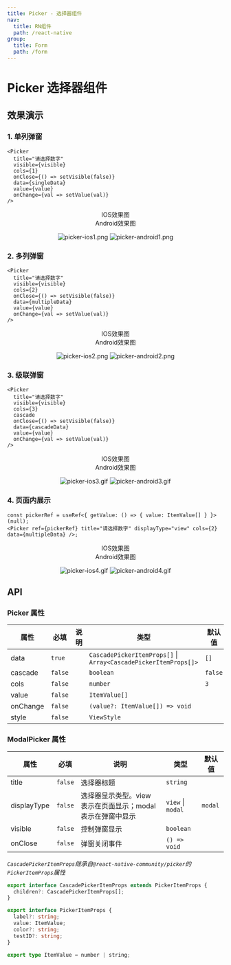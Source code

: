 ```yaml
---
title: Picker - 选择器组件
nav:
  title: RN组件
  path: /react-native
group:
  title: Form
  path: /form
---
```


# Picker 选择器组件

## 效果演示

### 1. 单列弹窗

```tsx | pure
<Picker
  title="请选择数字"
  visible={visible}
  cols={1}
  onClose={() => setVisible(false)}
  data={singleData}
  value={value}
  onChange={val => setValue(val)}
/>
```

<center>
  <div style={{ display: 'flex', width: 750 }}>
    <div style={{ width: 375 }}>IOS效果图</div>
    <div style={{ width: 375 }}>Android效果图</div>
  </div>
</center>
<center>
  <figure>
    <img
      alt="picker-ios1.png"
      src="https://td-dev-public.oss-cn-hangzhou.aliyuncs.com/maoyes-app/1607947429591938736.png"
      style={{ width: 375, marginRight: 10, border: "1px solid #ddd" }}
    />
    <img
      alt="picker-android1.png"
      src="https://td-dev-public.oss-cn-hangzhou.aliyuncs.com/maoyes-app/1608272854650896701.png"
      style={{ width: 375, border: "1px solid #ddd" }}
    />
  </figure>
</center>

### 2. 多列弹窗

```tsx | pure
<Picker
  title="请选择数字"
  visible={visible}
  cols={2}
  onClose={() => setVisible(false)}
  data={multipleData}
  value={value}
  onChange={val => setValue(val)}
/>
```

<center>
  <div style={{ display: 'flex', width: 750 }}>
    <div style={{ width: 375 }}>IOS效果图</div>
    <div style={{ width: 375 }}>Android效果图</div>
  </div>
</center>
<center>
  <figure>
    <img
      alt="picker-ios2.png"
      src="https://td-dev-public.oss-cn-hangzhou.aliyuncs.com/maoyes-app/1607947549012113947.png"
      style={{ width: 375, marginRight: 10, border: "1px solid #ddd" }}
    />
    <img
      alt="picker-android2.png"
      src="https://td-dev-public.oss-cn-hangzhou.aliyuncs.com/maoyes-app/1608272856757420536.png"
      style={{ width: 375, border: "1px solid #ddd" }}
    />
  </figure>
</center>

### 3. 级联弹窗

```tsx | pure
<Picker
  title="请选择数字"
  visible={visible}
  cols={3}
  cascade
  onClose={() => setVisible(false)}
  data={cascadeData}
  value={value}
  onChange={val => setValue(val)}
/>
```

<center>
  <div style={{ display: 'flex', width: 750 }}>
    <div style={{ width: 375 }}>IOS效果图</div>
    <div style={{ width: 375 }}>Android效果图</div>
  </div>
</center>
<center>
  <figure>
    <img
      alt="picker-ios3.gif"
      src="https://td-dev-public.oss-cn-hangzhou.aliyuncs.com/maoyes-app/1607947759285483619.gif"
      style={{ width: 375, marginRight: 10, border: "1px solid #ddd" }}
    />
    <img
      alt="picker-android3.gif"
      src="https://td-dev-public.oss-cn-hangzhou.aliyuncs.com/maoyes-app/1608272932677944730.gif"
      style={{ width: 375, border: "1px solid #ddd" }}
    />
  </figure>
</center>

### 4. 页面内展示

```tsx | pure
const pickerRef = useRef<{ getValue: () => { value: ItemValue[] } }>(null);
<Picker ref={pickerRef} title="请选择数字" displayType="view" cols={2} data={multipleData} />;
```

<center>
  <div style={{ display: 'flex', width: 750 }}>
    <div style={{ width: 375 }}>IOS效果图</div>
    <div style={{ width: 375 }}>Android效果图</div>
  </div>
</center>
<center>
  <figure>
    <img
      alt="picker-ios4.gif"
      src="https://td-dev-public.oss-cn-hangzhou.aliyuncs.com/maoyes-app/1607948474785655481.gif"
      style={{ width: 375, marginRight: 10, border: "1px solid #ddd" }}
    />
    <img
      alt="picker-android4.gif"
      src="https://td-dev-public.oss-cn-hangzhou.aliyuncs.com/maoyes-app/1608272936990451141.gif"
      style={{ width: 375, border: "1px solid #ddd" }}
    />
  </figure>
</center>

## API

### Picker 属性

| 属性     | 必填    | 说明 | 类型                                                            | 默认值  |
| -------- | ------- | ---- | --------------------------------------------------------------- | ------- |
| data     | `true`  |      | `CascadePickerItemProps[]` \| `Array<CascadePickerItemProps[]>` | `[]`    |
| cascade  | `false` |      | `boolean`                                                       | `false` |
| cols     | `false` |      | `number`                                                        | `3`     |
| value    | `false` |      | `ItemValue[]`                                                   |         |
| onChange | `false` |      | `(value?: ItemValue[]) => void`                                 |         |
| style    | `false` |      | `ViewStyle`                                                     |         |

### ModalPicker 属性

| 属性        | 必填    | 说明                                                        | 类型              | 默认值  |
| ----------- | ------- | ----------------------------------------------------------- | ----------------- | ------- |
| title       | `false` | 选择器标题                                                  | `string`          |         |
| displayType | `false` | 选择器显示类型。view 表示在页面显示；modal 表示在弹窗中显示 | `view` \| `modal` | `modal` |
| visible     | `false` | 控制弹窗显示                                                | `boolean`         |         |
| onClose     | `false` | 弹窗关闭事件                                                | `() => void`      |         |

_`CascadePickerItemProps`继承自`@react-native-community/picker`的`PickerItemProps`属性_

```ts
export interface CascadePickerItemProps extends PickerItemProps {
  children?: CascadePickerItemProps[];
}

export interface PickerItemProps {
  label?: string;
  value: ItemValue;
  color?: string;
  testID?: string;
}

export type ItemValue = number | string;
```
